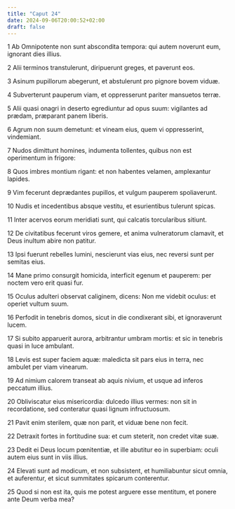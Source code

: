 ```yaml
---
title: "Caput 24"
date: 2024-09-06T20:00:52+02:00
draft: false
---
```



1 Ab Omnipotente non sunt abscondita tempora: qui autem noverunt eum, ignorant dies illius.

2 Alii terminos transtulerunt, diripuerunt greges, et paverunt eos.

3 Asinum pupillorum abegerunt, et abstulerunt pro pignore bovem viduæ.

4 Subverterunt pauperum viam, et oppresserunt pariter mansuetos terræ.

5 Alii quasi onagri in deserto egrediuntur ad opus suum: vigilantes ad prædam, præparant panem liberis.

6 Agrum non suum demetunt: et vineam eius, quem vi oppresserint, vindemiant.

7 Nudos dimittunt homines, indumenta tollentes, quibus non est operimentum in frigore:

8 Quos imbres montium rigant: et non habentes velamen, amplexantur lapides.

9 Vim fecerunt deprædantes pupillos, et vulgum pauperem spoliaverunt.

10 Nudis et incedentibus absque vestitu, et esurientibus tulerunt spicas.

11 Inter acervos eorum meridiati sunt, qui calcatis torcularibus sitiunt.

12 De civitatibus fecerunt viros gemere, et anima vulneratorum clamavit, et Deus inultum abire non patitur.

13 Ipsi fuerunt rebelles lumini, nescierunt vias eius, nec reversi sunt per semitas eius.

14 Mane primo consurgit homicida, interficit egenum et pauperem: per noctem vero erit quasi fur.

15 Oculus adulteri observat caliginem, dicens: Non me videbit oculus: et operiet vultum suum.

16 Perfodit in tenebris domos, sicut in die condixerant sibi, et ignoraverunt lucem.

17 Si subito apparuerit aurora, arbitrantur umbram mortis: et sic in tenebris quasi in luce ambulant.

18 Levis est super faciem aquæ: maledicta sit pars eius in terra, nec ambulet per viam vinearum.

19 Ad nimium calorem transeat ab aquis nivium, et usque ad inferos peccatum illius.

20 Obliviscatur eius misericordia: dulcedo illius vermes: non sit in recordatione, sed conteratur quasi lignum infructuosum.

21 Pavit enim sterilem, quæ non parit, et viduæ bene non fecit.

22 Detraxit fortes in fortitudine sua: et cum steterit, non credet vitæ suæ.

23 Dedit ei Deus locum pœnitentiæ, et ille abutitur eo in superbiam: oculi autem eius sunt in viis illius.

24 Elevati sunt ad modicum, et non subsistent, et humiliabuntur sicut omnia, et auferentur, et sicut summitates spicarum conterentur.

25 Quod si non est ita, quis me potest arguere esse mentitum, et ponere ante Deum verba mea?

